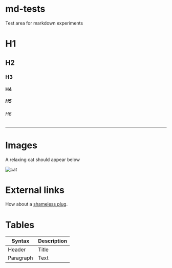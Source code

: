 # md-tests
Test area for markdown experiments

# H1
## H2
### H3
#### H4
##### H5
###### H6

---

# Images
A relaxing cat should appear below

![cat](https://bit.ly/fcc-relaxing-cat)

# External links
How about a [shameless plug](https://www.dyldev.com).

# Tables

| Syntax      | Description |
| ----------- | ----------- |
| Header      | Title       |
| Paragraph   | Text        |
